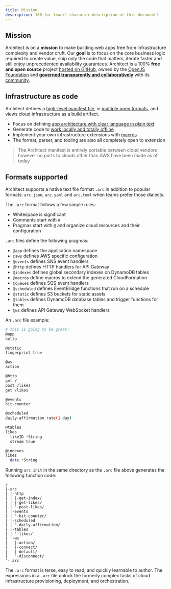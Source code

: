 ```yaml
---
title: Mission
description: 160 (or fewer) character description of this document!
---
```


## Mission

Architect is on a **mission** to make building web apps free from infrastructure complexity and vendor cruft. Our **goal** is to focus on the core business logic required to create value, ship only the code that matters, iterate faster and still enjoy unprecedented availability guarantees. Architect is a 100% **free and open source** project [hosted on GitHub](https://github.com/architect), owned by the [OpenJS Foundation](https://openjsf.org) and [**governed transparently and collaboratively**](/en/about/governance) with its [community](/en/about/community/).

## Infrastructure as code

Architect defines a [high-level manifest file](/en/reference/architect-project-structure), in [multiple open formats](/en/reference/architect-manifest-and-config/project-manifest-and-config), and views cloud infrastructure as a build artifact.

- Focus on defining [app architecture with clear language in plain text](/en/reference/architect-project-structure)
- Generate code to [work locally and totally offline](/en/guides/tutorials/working-locally-and-offline)
- Implement your own infrastructure extensions with [macros](/en/reference/macros)
- The format, parser, and tooling are also all completely open to extension

> The Architect manifest is entirely portable between cloud vendors however no ports to clouds other than AWS have been made as of today

## Formats supported

<!-- I would remove this section; seems like a duplicate of:
- /en/guides/get-started/project-layout#manifest-format-overview
- /en/reference/architect-project-structure
- /en/reference/architect-manifest-and-config/project-manifest-and-config
Plus, detailed talk of formats doesn't belong in the mission/vision statement
-->

Architect supports a native text file format `.arc` in addition to popular formats: `arc.json`, `arc.yaml` and `arc.toml` when teams prefer those dialects. 

The `.arc` format follows a few simple rules:

- Whitespace is significant 
- Comments start with `#`
- Pragmas start with `@` and organize cloud resources and their configuration

`.arc` files define the following pragmas:

- `@app` defines the application namespace
- `@aws` defines AWS specific configuration
- `@events` defines SNS event handlers
- `@http` defines HTTP handlers for API Gateway
- `@indexes` defines global secondary indexes on DynamoDB tables
- `@macros` define macros to extend the generated CloudFormation
- `@queues` defines SQS event handlers
- `@scheduled` defines EventBridge functions that run on a schedule
- `@static` defines S3 buckets for static assets
- `@tables` defines DynamoDB database tables and trigger functions for them
- `@ws` defines API Gateway WebSocket handlers

An `.arc` file example:

```bash
# this is going to be great!
@app
hello

@static
fingerprint true

@ws
action

@http
get /
post /likes
get /likes

@events
hit-counter

@scheduled
daily-affirmation rate(1 day)

@tables
likes
  likeID *String
  stream true

@indexes
likes
  date *String
```

Running `arc init` in the same directory as the `.arc` file above generates the following function code:

```
/
|-src
| |-http
| | |-get-index/
| | |-get-likes/
| | '-post-likes/
| |-events
| | '-hit-counter/
| |-scheduled
| | '-daily-affirmation/
| |-tables
| | '-likes/
| '-ws
|   |-action/
|   |-connect/
|   |-default/
|   '-disconnect/
'-.arc
```

The `.arc` format is terse, easy to read, and quickly learnable to author. The expressions in a `.arc` file unlock the formerly complex tasks of cloud infrastructure provisioning, deployment, and orchestration.
